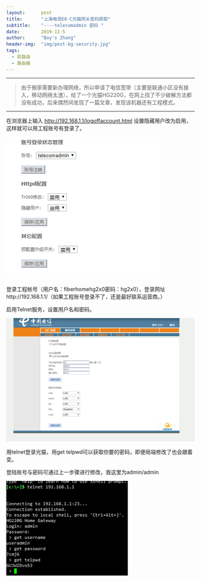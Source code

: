 ```yaml
---
layout:      post
title:       "上海电信E8-C光猫网关密码获取"
subtitle:    "----telecomadmin 密码 "
date:        2019-11-5
author:      "Boy's Zhang"
header-img:  "img/post-bg-security.jpg"
tags:
  - 软路由
  - 路由器
---
```


----------------------------------------------------------

> 由于搬家需要新办理网络，所以申请了电信宽带（主要是联通小区没有接入，移动网络太渣），给了一个光猫HG220G，在网上找了不少破解方法都没有成功，后来偶然间发现了一篇文章，发现该机器还有工程模式。



----------------------------------------------------------------



在浏览器上输入 http://192.168.1.1/logoffaccount.html  设置隐藏用户改为启用，这样就可以用工程账号有登录了。

![HideUsers](/img/in-post/2019-11-5-GetPasswordTelecom/HideUsers.png)

登录工程帐号（用户名：fiberhomehg2x0密码：hg2x0），登录网址http://192.168.1.1/（如果工程账号登录不了，还是最好联系运营商。）

启用Telnet服务，设置用户名和密码。

![EngineeringMode](/img/in-post/2019-11-5-GetPasswordTelecom/EngineeringMode.png)

用telnet登录光猫，用get telpwd可以获取你要的密码，即便局端修改了也会跟着变。

登陆账号与密码可通过上一步骤进行修改，我这里为admin/admin


![GetPassword](/img/in-post/2019-11-5-GetPasswordTelecom/GetPassword.png)

